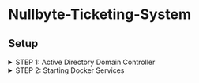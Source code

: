 # Nullbyte-Ticketing-System


## Setup

<details>
<summary>STEP 1: Active Directory Domain Controller</summary>

+ Install virtualbox
+ Install latest iso of [Windows Server 2022](https://www.microsoft.com/en-us/evalcenter/download-windows-server-2022?msockid=17947612fb4a6b212c776314fae76acd) or spawn one from any of your favorite service provider
+ Skip Unattended installation.
+ Configure network to use bridge adapter and use default settings
+ Install Ansible from python
+ Set the following environmental variables before executing the playbook

```bash
export DC_GATEWAY='your_gateway'             # Set the gateway address
export DOMAIN='domain_name_to_setup'          # Specify the domain name to be configured
export CURRENT_IP='current_windows_server_ip'  # Current IP address of the Windows server
export SERVER_IP='new_ip_for_domain_controller' # IP address to assign to the Domain Controller
export DC_PASSWORD='domain_controller_password' # Password for the Domain Controller configuration
export RECOVERY_PASSWORD='recovery_password'   # Recovery password for the Domain
export CURRENT_DC_PASSWORD='existing_dc_password' # Current password for the Domain Controller

```
+ Run ansible playbook to deploy configure and promote the server to AD-DC

```bash
cd deployment/configs/
ansible-playbook ansible-playbook Setup-DC.yml 
```
</details>

<details>
<summary>STEP 2: Starting Docker Services</summary>

```bash
docker compose up -d # To start all services
docker compose down --rmi # To stop services
```
or
```bash
sudo docker-compose down
sudo docker-compose up --build
```

Connect to database :
```bash
mysql -h 127.0.0.1 -P 3306 -u nullbyteadmin -p
>rootpassword
```

</details>

